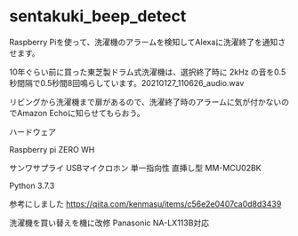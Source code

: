 # sentakuki_beep_detect

Raspberry Piを使って、洗濯機のアラームを検知してAlexaに洗濯終了を通知させます。

10年ぐらい前に買った東芝製ドラム式洗濯機は、選択終了時に 2kHz の音を0.5秒間隔で0.5秒間8回鳴らしています。20210127_110626_audio.wav

リビングから洗濯機まで扉があるので、洗濯終了時のアラームに気が付かないのでAmazon Echoに知らせてもらおう。


ハードウェア

Raspberry pi ZERO WH

サンワサプライ USBマイクロホン 単一指向性 直挿し型 MM-MCU02BK



Python 3.7.3

参考にしました
https://qiita.com/kenmasu/items/c56e2e0407ca0d8d3439

洗濯機を買い替えを機に改修
Panasonic NA-LX113B対応
